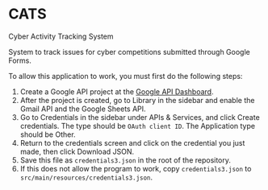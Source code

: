 # CATS
Cyber Activity Tracking System

System to track issues for cyber competitions submitted through Google Forms.

To allow this application to work, you must first do the following steps:
1. Create a Google API project at the [Google API Dashboard](https://console.developers.google.com/apis/dashboard).
2. After the project is created, go to Library in the sidebar and enable the Gmail API and the Google Sheets API. 
3. Go to Credentials in the sidebar under APIs & Services, and click Create credentials. The type should be `OAuth client ID`. The Application type should be Other.
4. Return to the credentials screen and click on the credential you just made, then click Download JSON.
5. Save this file as `credentials3.json` in the root of the repository.
6. If this does not allow the program to work, copy `credentials3.json` to `src/main/resources/credentials3.json`.